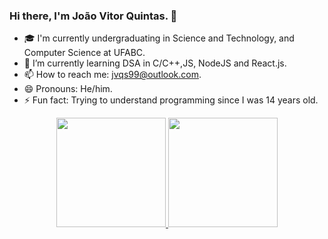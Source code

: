 ### Hi there, I'm João Vitor Quintas. 👋

- 🎓 I'm currently undergraduating in Science and Technology, and Computer Science at UFABC. 
- 🌱 I’m currently learning DSA in C/C++,JS, NodeJS and React.js.
- 📫 How to reach me: jvqs99@outlook.com.
- 😄 Pronouns: He/him.
- ⚡ Fun fact: Trying to understand programming since I was 14 years old.

<div align="center">
  <a href="https://github.com/joaovquintas">
  <img height="175em" src="https://github-readme-stats-git-masterrstaa-rickstaa.vercel.app/api?username=joaovquintas&show_icons=true&theme=dark&include_all_commits=true&count_private=true"/>
  <img height="175em" src="https://github-readme-stats-git-masterrstaa-rickstaa.vercel.app/api/top-langs/?username=joaovquintas&layout=compact&langs_count=7&theme=dark"/>
</div>
 
  
 
